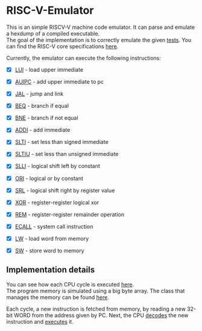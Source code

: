 # RISC-V-Emulator

This is an simple RISCV-V machine code emulator. It can parse and emulate a hexdump of a compiled executable.  
The goal of the implementation is to correctly emulate the given [tests](tests/).
You can find the RISC-V core specifications [here](https://riscv.org/wp-content/uploads/2017/05/riscv-spec-v2.2.pdf).

Currently, the emulator can execute the following instructions: 

- [x] [LUI](processor.py#L354) - load upper immediate
- [x] [AUIPC](processor.py#L361) - add upper immediate to pc
- [x] [JAL](processor.py#L370) - jump and link
- [x] [BEQ](processor.py#L385) - branch if equal
- [x] [BNE](processor.py#L387) - branch if not equal
- [x] [ADDI](processor.py#L402) - add immediate
- [x] [SLTI](processor.py#L408) - set less than signed immediate
- [x] [SLTIU](processor.py#L417) - set less than unsigned immediate
- [x] [SLLI](processor.py#L428) - logical shift left by constant
- [x] [ORI](processor.py#L433) - logical or by constant
- [x] [SRL](processor.py#L495) - logical shift right by register value
- [x] [XOR](processor.py#L501) - register-register logical xor 
- [x] [REM](processor.py#L509) - register-register remainder operation 
- [x] [ECALL](processor.py#L444) - system call instruction
- [x] [LW](processor.py#L458) - load word from memory
- [x] [SW](processor.py#L475) - store word to memory


## Implementation details

You can see how each CPU cycle is executed [here](processor.py#L121).  
The program memory is simulated using a big byte array. The class that manages the memory can be found [here](memory.py).  

Each cycle, a new instruction is fetched from memory, by reading a new 32-bit WORD from the address given by PC. 
Next, the CPU [decodes](processor.py#L136) the new instruction and [executes](processor.py#L327) it.
